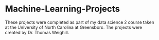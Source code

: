 # Machine-Learning-Projects

These projects were completed as part of my data science 2 course taken at the University of North Carolina at Greensboro. The projects were created by Dr. Thomas Weighill.
